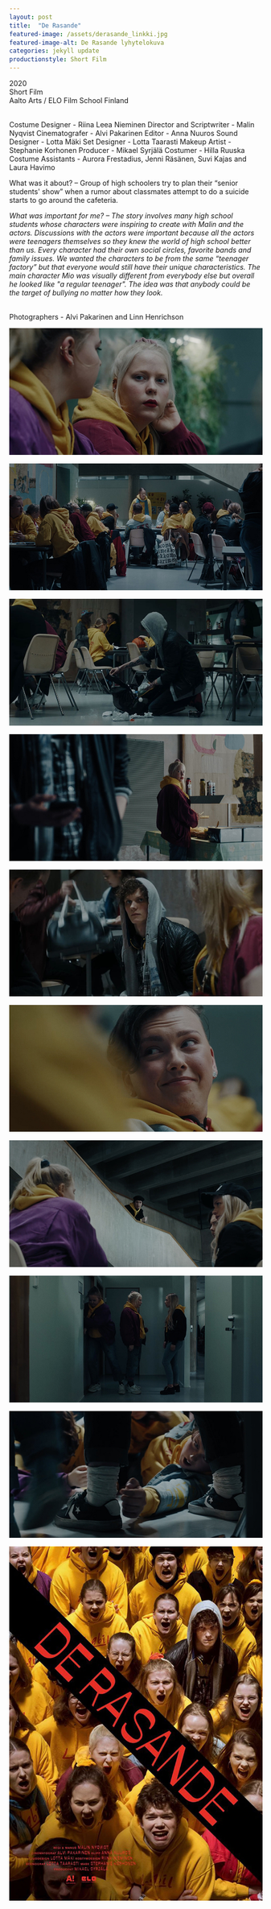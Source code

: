 ```yaml
---
layout: post
title:  "De Rasande"
featured-image: /assets/derasande_linkki.jpg
featured-image-alt: De Rasande lyhytelokuva
categories: jekyll update
productionstyle: Short Film
---
```

  2020  
  Short Film  
  Aalto Arts / ELO Film School Finland  
  <br/>
<p></p>
  Costume Designer - Riina Leea Nieminen  
  Director and Scriptwriter - Malin Nyqvist  
  Cinematografer - Alvi Pakarinen  
  Editor - Anna Nuuros  
  Sound Designer - Lotta Mäki  
  Set Designer - Lotta Taarasti  
  Makeup Artist - Stephanie Korhonen  
  Producer - Mikael Syrjälä  
  Costumer - Hilla Ruuska  
  Costume Assistants - Aurora Frestadius, Jenni Räsänen, Suvi Kajas and Laura Havimo  
  <br/>
<p></p>
<div class="post-text-alone">  
  What was it about? – Group of high schoolers try to plan their “senior students' show”  when a rumor about classmates attempt to do a suicide starts to go around the cafeteria.  
<p></p>
  <em>What was important for me? – The story involves many high school students whose characters were inspiring to create with Malin and the actors. Discussions with the actors were important because all the actors were teenagers themselves so they knew the world of high school better than us. Every character had their own social circles, favorite bands and family issues. We wanted the characters to be from the same “teenager factory” but that everyone would still have their unique characteristics. The main character Mio was visually different from everybody else but overall he looked like "a regular teenager". The idea was that anybody could be the target of bullying no matter how they look.</em>  
</div>
<p></p>

  
  <br/>
  Photographers - Alvi Pakarinen and Linn Henrichson

![alt text](/assets/projects/derasande2.jpg)

![alt text](/assets/projects/derasande3.jpg)

![alt text](/assets/projects/derasande9.jpg)  

![alt text](/assets/projects/derasande4.jpg)

![alt text](/assets/projects/derasande10.jpg)  

![alt text](/assets/projects/derasande5.jpg)

![alt text](/assets/projects/derasande6.jpg)

![alt text](/assets/projects/derasande7.jpg)

![alt text](/assets/projects/derasande8.jpg)

![alt text](/assets/projects/derasande1.jpg)